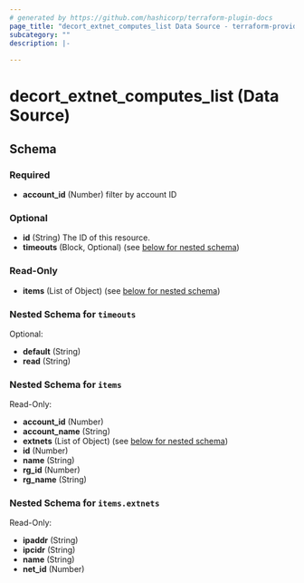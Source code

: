 ```yaml
---
# generated by https://github.com/hashicorp/terraform-plugin-docs
page_title: "decort_extnet_computes_list Data Source - terraform-provider-decort"
subcategory: ""
description: |-
  
---
```


# decort_extnet_computes_list (Data Source)





<!-- schema generated by tfplugindocs -->
## Schema

### Required

- **account_id** (Number) filter by account ID

### Optional

- **id** (String) The ID of this resource.
- **timeouts** (Block, Optional) (see [below for nested schema](#nestedblock--timeouts))

### Read-Only

- **items** (List of Object) (see [below for nested schema](#nestedatt--items))

<a id="nestedblock--timeouts"></a>
### Nested Schema for `timeouts`

Optional:

- **default** (String)
- **read** (String)


<a id="nestedatt--items"></a>
### Nested Schema for `items`

Read-Only:

- **account_id** (Number)
- **account_name** (String)
- **extnets** (List of Object) (see [below for nested schema](#nestedobjatt--items--extnets))
- **id** (Number)
- **name** (String)
- **rg_id** (Number)
- **rg_name** (String)

<a id="nestedobjatt--items--extnets"></a>
### Nested Schema for `items.extnets`

Read-Only:

- **ipaddr** (String)
- **ipcidr** (String)
- **name** (String)
- **net_id** (Number)


